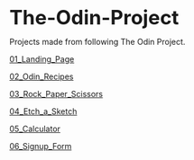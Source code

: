 <span style="font-size:2.5em; font-weight:bold;">The-Odin-Project</span>

Projects made from following The Odin Project.

[01_Landing_Page](https://blazion09.github.io/The-Odin-Project/01_Landing_Page/)

[02_Odin_Recipes](https://blazion09.github.io/The-Odin-Project/02_Odin_Recipes/)

[03_Rock_Paper_Scissors](https://blazion09.github.io/The-Odin-Project/03_Rock_Paper_Scissors/)

[04_Etch_a_Sketch](https://blazion09.github.io/The-Odin-Project/04_Etch_a_Sketch/)

[05_Calculator](https://blazion09.github.io/The-Odin-Project/05_Calculator/)

[06_Signup_Form](https://blazion09.github.io/The-Odin-Project/06_Signup_Form/)




